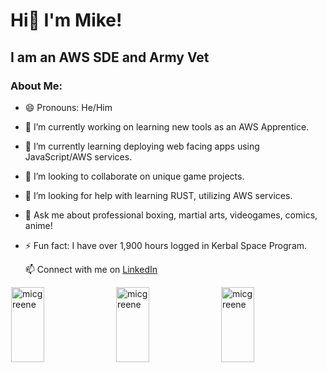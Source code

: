 # Hi👋 I'm Mike!
## I am an AWS SDE and Army Vet

### About Me:
- 😄 Pronouns: He/Him
- 🔭 I’m currently working on learning new tools as an AWS Apprentice.
- 🌱 I’m currently learning deploying web facing apps using JavaScript/AWS services.
- 👯 I’m looking to collaborate on unique game projects.
- 🤔 I’m looking for help with learning RUST, utilizing AWS services.
- 💬 Ask me about professional boxing, martial arts, videogames, comics, anime!
- ⚡ Fun fact: I have over 1,900 hours logged in Kerbal Space Program.

  📫 Connect with me on [LinkedIn](https://www.linkedin.com/in/micgreene/) 

<div style="display: flex; justify-content: space-evenly">
  <img style="height: 120px; width: calc(100% / 3 - 2px)" 
       src="https://github-readme-stats.vercel.app/api/top-langs?username=micgreene&show_icons=true&locale=en&layout=compact" alt="micgreene">
  <br>
  <img style="height: 120px; width: calc(100% / 3 - 2px)" 
       src="https://github-readme-stats.vercel.app/api?username=micgreene&show_icons=true&locale=en" alt="micgreene" >
  <br>
  <img style="height: 120px; width: calc(100% / 3 - 2px)" 
       src="https://github-readme-streak-stats.herokuapp.com/?user=micgreene&" alt="micgreene">
</div> 
